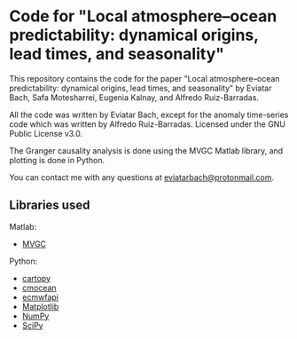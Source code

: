 # Code for "Local atmosphere–ocean predictability: dynamical origins, lead times, and seasonality"

This repository contains the code for the paper "Local atmosphere–ocean predictability: dynamical origins, lead times, and seasonality" by Eviatar Bach, Safa Motesharrei, Eugenia Kalnay, and Alfredo Ruiz-Barradas.

All the code was written by Eviatar Bach, except for the anomaly time-series code which was written by Alfredo Ruiz-Barradas. Licensed under the GNU Public License v3.0.

The Granger causality analysis is done using the MVGC Matlab library, and plotting is done in Python.

You can contact me with any questions at eviatarbach@protonmail.com.

## Libraries used

Matlab:
- [MVGC](http://users.sussex.ac.uk/~lionelb/MVGC/html/mvgchelp.html)

Python:
- [cartopy](http://scitools.org.uk/cartopy/)
- [cmocean](https://matplotlib.org/cmocean/)
- [ecmwfapi](https://github.com/ecmwf/ecmwf-api-client)
- [Matplotlib](https://matplotlib.org/)
- [NumPy](http://www.numpy.org/)
- [SciPy](https://scipy.org/scipylib/index.html)

